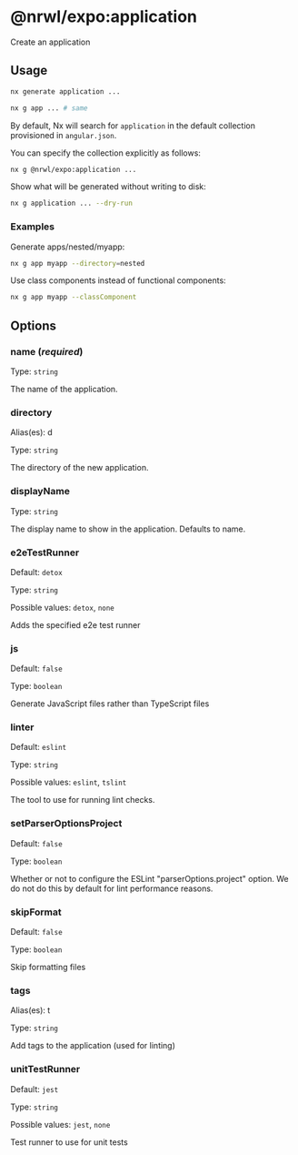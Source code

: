 # @nrwl/expo:application

Create an application

## Usage

```bash
nx generate application ...
```

```bash
nx g app ... # same
```

By default, Nx will search for `application` in the default collection provisioned in `angular.json`.

You can specify the collection explicitly as follows:

```bash
nx g @nrwl/expo:application ...
```

Show what will be generated without writing to disk:

```bash
nx g application ... --dry-run
```

### Examples

Generate apps/nested/myapp:

```bash
nx g app myapp --directory=nested
```

Use class components instead of functional components:

```bash
nx g app myapp --classComponent
```

## Options

### name (_**required**_)

Type: `string`

The name of the application.

### directory

Alias(es): d

Type: `string`

The directory of the new application.

### displayName

Type: `string`

The display name to show in the application. Defaults to name.

### e2eTestRunner

Default: `detox`

Type: `string`

Possible values: `detox`, `none`

Adds the specified e2e test runner

### js

Default: `false`

Type: `boolean`

Generate JavaScript files rather than TypeScript files

### linter

Default: `eslint`

Type: `string`

Possible values: `eslint`, `tslint`

The tool to use for running lint checks.

### setParserOptionsProject

Default: `false`

Type: `boolean`

Whether or not to configure the ESLint "parserOptions.project" option. We do not do this by default for lint performance reasons.

### skipFormat

Default: `false`

Type: `boolean`

Skip formatting files

### tags

Alias(es): t

Type: `string`

Add tags to the application (used for linting)

### unitTestRunner

Default: `jest`

Type: `string`

Possible values: `jest`, `none`

Test runner to use for unit tests
